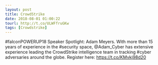 ```yaml
---
layout: post
title: CrowdStrike
date: 2018-08-01 01:00:22
tourl: http://t.co/ULWFfruGKw
tags: [Crowdstrike]
---
```

#falconPOWERUP18 Speaker Spotlight: Adam Meyers. With more than 15 years of experience in the #security space, @Adam_Cyber has extensive experience leading the CrowdStrike intelligence team in tracking #cyber adversaries around the globe.  Register here: https://t.co/KMvkj98d20